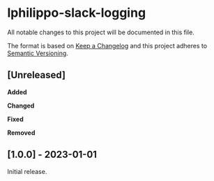# lphilippo-slack-logging

All notable changes to this project will be documented in this file.

The format is based on [Keep a Changelog](http://keepachangelog.com/en/1.0.0/)
and this project adheres to [Semantic Versioning](http://semver.org/spec/v2.0.0.html).


## [Unreleased]

**Added**

**Changed**

**Fixed**

**Removed**


## [1.0.0] - 2023-01-01

Initial release.
